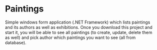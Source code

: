 # Paintings
Simple windows form application (.NET Framework) which lists paintings and its authors as well as exhibitions.
Once you download this project and start it, you will be able to see all paintings (to create, update, delete them as well) and pick author which paintings you want to see (all from database).
